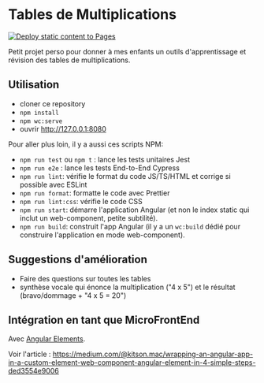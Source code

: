 # Tables de Multiplications

[![Deploy static content to Pages](https://github.com/doppelganger9/tables-multiplications/actions/workflows/static.yml/badge.svg)](https://github.com/doppelganger9/tables-multiplications/actions/workflows/static.yml)

Petit projet perso pour donner à mes enfants un outils d'apprentissage et révision des tables de multiplications.

## Utilisation

- cloner ce repository
- `npm install`
- `npm wc:serve`
- ouvrir http://127.0.0.1:8080

Pour aller plus loin, il y a aussi ces scripts NPM:

- `npm run test` ou `npm t` : lance les tests unitaires Jest
- `npm run e2e` : lance les tests End-to-End Cypress
- `npm run lint`: vérifie le format du code JS/TS/HTML et corrige si possible avec ESLint
- `npm run format`: formatte le code avec Prettier
- `npm run lint:css`: vérifie le code CSS
- `npm run start`: démarre l'application Angular (et non le index static qui inclut un web-component, petite subtilité).
- `npm run build`: construit l'app Angular (il y a un `wc:build` dédié pour construire l'application en mode web-component).

## Suggestions d'amélioration

- Faire des questions sur toutes les tables
- synthèse vocale qui énonce la multiplication ("4 x 5") et le résultat (bravo/dommage + "4 x 5 = 20")

## Intégration en tant que MicroFrontEnd

Avec [Angular Elements](https://angular.io/guide/elements).

Voir l'article : https://medium.com/@kitson.mac/wrapping-an-angular-app-in-a-custom-element-web-component-angular-element-in-4-simple-steps-ded3554e9006
